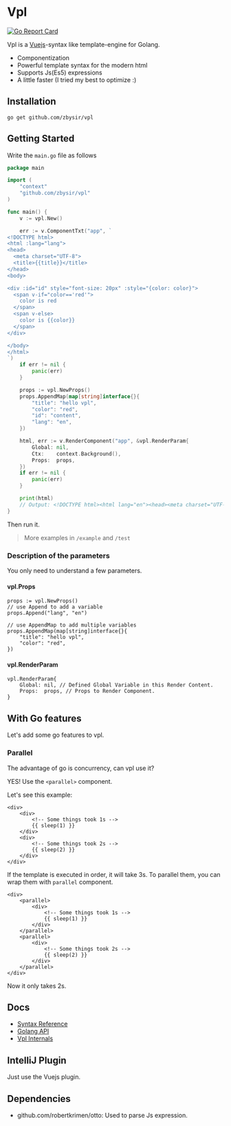 # Vpl
[![Go Report Card](https://goreportcard.com/badge/github.com/zbysir/vpl)](https://goreportcard.com/report/github.com/zbysir/vpl)

Vpl is a [Vuejs](https://vuejs.org)-syntax like template-engine for Golang.

- Componentization
- Powerful template syntax for the modern html
- Supports Js(Es5) expressions
- A little faster (I tried my best to optimize :)

## Installation
```
go get github.com/zbysir/vpl
```

## Getting Started
Write the `main.go` file as follows

```go
package main

import (
	"context"
	"github.com/zbysir/vpl"
)

func main() {
	v := vpl.New()

	err := v.ComponentTxt("app", `
<!DOCTYPE html>
<html :lang="lang">
<head>
  <meta charset="UTF-8">
  <title>{{title}}</title>
</head>
<body>

<div :id="id" style="font-size: 20px" :style="{color: color}">
  <span v-if="color=='red'">
    color is red
  </span>
  <span v-else>
    color is {{color}}
  </span>
</div>

</body>
</html>
`)
	if err != nil {
		panic(err)
	}

	props := vpl.NewProps()
	props.AppendMap(map[string]interface{}{
		"title": "hello vpl",
		"color": "red",
		"id": "content",
		"lang": "en",
	})

	html, err := v.RenderComponent("app", &vpl.RenderParam{
		Global: nil,
		Ctx:    context.Background(),
		Props:  props,
	})
	if err != nil {
		panic(err)
	}

	print(html)
	// Output: <!DOCTYPE html><html lang="en"><head><meta charset="UTF-8"><title>hello vpl</title></head><body><div style="color: red; font-size: 20px;"><span>color is red</span></div></body></html>
}

```

Then run it.

> More examples in `/example` and `/test`

### Description of the parameters
You only need to understand a few parameters.

#### vpl.Props
```
props := vpl.NewProps()
// use Append to add a variable
props.Append("lang", "en")

// use AppendMap to add multiple variables 
props.AppendMap(map[string]interface{}{
    "title": "hello vpl",
    "color": "red",
})
```

#### vpl.RenderParam

```
vpl.RenderParam{
    Global: nil, // Defined Global Variable in this Render Content.
    Props:  props, // Props to Render Component.
}
```

## With Go features
Let's add some go features to vpl.

### Parallel
The advantage of go is concurrency, can vpl use it?

YES! Use the `<parallel>` component.

Let's see this example:
```vue
<div>
    <div>
        <!-- Some things took 1s -->
        {{ sleep(1) }} 
    </div>
    <div>
        <!-- Some things took 2s -->
        {{ sleep(2) }} 
    </div>
</div>
```
If the template is executed in order, it will take 3s. To parallel them, you can wrap them with `parallel` component.

```vue
<div>
    <parallel>
        <div>
            <!-- Some things took 1s -->
            {{ sleep(1) }} 
        </div>
    </parallel>
    <parallel>
        <div>
            <!-- Some things took 2s -->
            {{ sleep(2) }} 
        </div>
    </parallel>
</div>
```
Now it only takes 2s.

## Docs
- [Syntax Reference](./doc/syntax.md)
- [Golang API](./doc/api.md)
- [Vpl Internals](./doc/internal.md)

## IntelliJ Plugin
Just use the Vuejs plugin.

## Dependencies
- github.com/robertkrimen/otto:  Used to parse Js expression.
